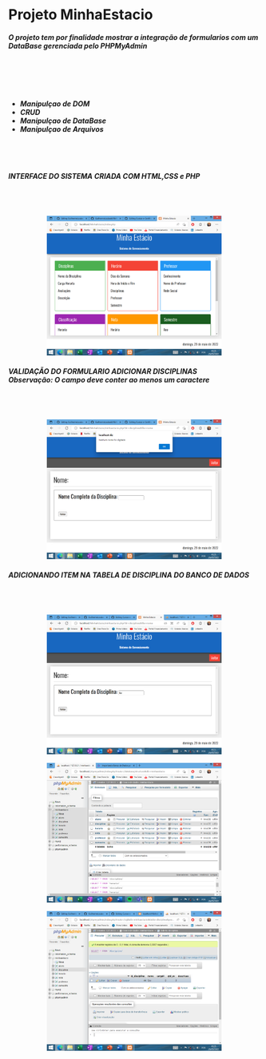 <h1>Projeto MinhaEstacio</h1>

<h5>O projeto tem por finalidade mostrar a integração de formularios com um DataBase gerenciada pelo <em>PHPMyAdmin</em>
<br></br>
<br></br>
<br></br>

<ul>
    <li>
    Manipulçao de DOM
    </li>
    <li>
    CRUD
    </li>
    <li>
    Manipulçao de DataBase
    </li>
    <li>
    Manipulçao de Arquivos
    </li>

</ul>
</h5>
<br></br>
<h5>INTERFACE DO SISTEMA CRIADA COM HTML,CSS e PHP</h5>
<br></br>
<p align="center">
  <img src="IMG/img1.png" width="350" title="hover text">
</p>

<h5>
VALIDAÇÃO DO FORMULARIO ADICIONAR DISCIPLINAS
<br>
Observação: O campo deve conter ao menos um caractere
</h5>
<br></br>
<p align="center">
  <img src="IMG/img2.png" width="350" title="hover text">
</p>


<h5>
ADICIONANDO ITEM NA TABELA DE DISCIPLINA DO BANCO DE DADOS 
</h5>
<br></br>
<p align="center">
  <img src="IMG/img3.png" width="350" title="hover text">
</p>
<p align="center">
  <img src="IMG/img4.png" width="350" title="hover text">
</p>
<p align="center">
  <img src="IMG/img5.png" width="350" title="hover text">
</p>



